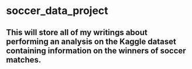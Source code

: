 # soccer_data_project
## This will store all of my writings about performing an analysis on the Kaggle dataset containing information on the winners of soccer matches.
